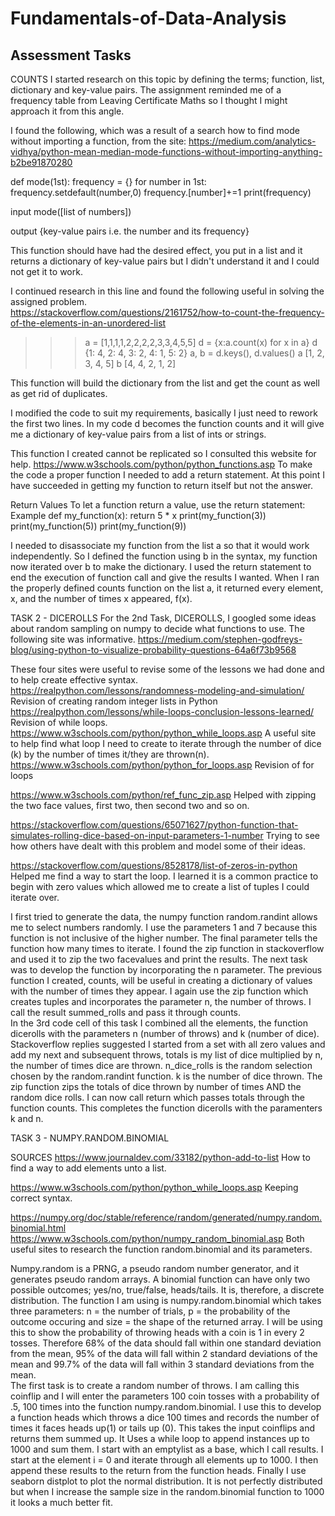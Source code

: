 # Fundamentals-of-Data-Analysis

## Assessment Tasks

COUNTS
I started research on this topic by defining the terms; function, list, dictionary and key-value pairs. The assignment reminded me of a frequency table from Leaving Certificate Maths so I thought I might approach it from this angle.

I found the following, which was a result of a search how to find mode without importing a function, from the site:
https://medium.com/analytics-vidhya/python-mean-median-mode-functions-without-importing-anything-b2be91870280

def mode(1st):
    frequency = {}
    for number in 1st:
            frequency.setdefault(number,0)
            frequency.[number]+=1
    print(frequency)
 
 input
 mode([list of numbers])
 
 output
 {key-value pairs i.e. the number and its frequency}
  
 This function should have had the desired effect, you put in a list and it returns a dictionary of key-value pairs but I didn't understand it and I could not get it to work.
 
 
I continued research in this line and found the following useful in solving the assigned problem.  
https://stackoverflow.com/questions/2161752/how-to-count-the-frequency-of-the-elements-in-an-unordered-list

>>> a = [1,1,1,1,2,2,2,2,3,3,4,5,5]
>>> d = {x:a.count(x) for x in a}
>>> d
{1: 4, 2: 4, 3: 2, 4: 1, 5: 2}
>>> a, b = d.keys(), d.values()
>>> a
[1, 2, 3, 4, 5]
>>> b
[4, 4, 2, 1, 2]

This function will build the dictionary from the list and get the count as well as get rid of duplicates.

I modified the code to suit my requirements, basically I just need to rework the first two lines. In my code d becomes the function counts and it 
will give me a dictionary of key-value pairs from a list of ints or strings.

This function I created cannot be replicated so I consulted this website for help. https://www.w3schools.com/python/python_functions.asp
To make the code a proper function I needed to add a return statement.  At this point I have succeeded in getting my function to return itself but
not the answer.

Return Values
To let a function return a value, use the return statement:
Example
def my_function(x):
  return 5 * x
print(my_function(3))
print(my_function(5))
print(my_function(9))

I needed to disassociate my function from the list a so that it would work independently.  So I defined the function using b in the syntax, my function now
iterated over b to make the dictionary.  I used the return statement to end the execution of function call and give the results I wanted.  When I ran the properly
defined counts function on the list a, it returned every element, x, and the number of times x appeared, f(x).

TASK 2 - DICEROLLS
For the 2nd Task, DICEROLLS, I googled some ideas about random sampling on numpy to decide what functions to use.  The following site was informative.
https://medium.com/stephen-godfreys-blog/using-python-to-visualize-probability-questions-64a6f73b9568

These four sites were useful to revise some of the lessons we had done and to help create effective syntax.
https://realpython.com/lessons/randomness-modeling-and-simulation/ Revision of creating random integer lists in Python
https://realpython.com/lessons/while-loops-conclusion-lessons-learned/ Revision of while loops.
https://www.w3schools.com/python/python_while_loops.asp A useful site to help find what loop I need to create to iterate through the number of dice (k) by the number of times it/they are thrown(n).
https://www.w3schools.com/python/python_for_loops.asp Revision of for loops

https://www.w3schools.com/python/ref_func_zip.asp  Helped with zipping the two face values, first two, then second two and so on.

https://stackoverflow.com/questions/65071627/python-function-that-simulates-rolling-dice-based-on-input-parameters-1-number Trying to see how others have dealt with this problem and model some of their ideas.

https://stackoverflow.com/questions/8528178/list-of-zeros-in-python Helped me find a way to start the loop. I learned it is a common practice to begin with zero values which allowed me to create a list of tuples I could iterate over.

I first tried to generate the data, the numpy function random.randint allows me to select numbers randomly.  I use the parameters 1 and 7 because this function is not inclusive of the higher number.  The final parameter tells the function how many times to iterate.  I found the zip function in stackoverflow and used it to zip the two facevalues and print the results.
The next task was to develop the function by incorporating the n parameter. The previous function I created, counts, will be useful in creating a dictionary of values
with the number of times they appear.  I again use the zip function which creates tuples and incorporates the parameter n, the number of throws.  I call the result summed_rolls and pass it through counts.  
In the 3rd code cell of this task I combined all the elements, the function dicerolls with the parameters n (number of throws) and k (number of dice).  Stackoverflow replies suggested I started from a set with all zero values and add my next and subsequent throws, totals is my list of dice multiplied by n, the number of times dice are thrown. n_dice_rolls is the random selection chosen by the random.randint function. k is the number of dice thrown. The zip function zips the totals of dice thrown by number of times AND the random dice rolls.  I can now call return which passes totals through the function counts.  This completes the function dicerolls with the paramenters k and n.

TASK 3 - NUMPY.RANDOM.BINOMIAL

SOURCES
https://www.journaldev.com/33182/python-add-to-list
    How to find a way to add elements unto a list.
    
https://www.w3schools.com/python/python_while_loops.asp
    Keeping correct syntax.
    
https://numpy.org/doc/stable/reference/random/generated/numpy.random.binomial.html
https://www.w3schools.com/python/numpy_random_binomial.asp
    Both useful sites to research the function random.binomial and its parameters.
    
Numpy.random is a PRNG, a pseudo random number generator, and it generates pseudo random arrays.
A binomial function can have only two possible outcomes; yes/no, true/false, heads/tails. It is, therefore, a discrete distribution. The function I am using is numpy.random.binomial which takes three parameters: n = the number of trials, p = the probability of the outcome occuring and size = the shape of the returned array.  I will
be using this to show the probability of throwing heads with a coin is 1 in every 2 tosses.  Therefore 68% of the data should fall within one standard deviation from the mean, 95% of the data will fall within 2 standard deviations of the mean and 99.7% of the data will fall within 3 standard deviations from the mean.  
The first task is to create a random number of throws.  I am calling this coinflip and I will enter the parameters 100 coin tosses with a probability of .5, 100 times into the function numpy.random.binomial.  I use this to develop a function heads which throws a dice 100 times and records the number of times it faces heads up(1) or tails up (0).  This takes the input coinflips and returns them summed up.  It Uses a while loop to append instances up to 1000 and sum them.  I start with an emptylist as a base, which I call results.  I start at the element i = 0 and iterate through all elements up to 1000. I then append these results to the return from the function heads.  Finally I use seaborn distplot to plot the normal distribution.  It is not perfectly distributed but when I increase the sample size in the random.binomial function to 1000 it looks a much better fit.



